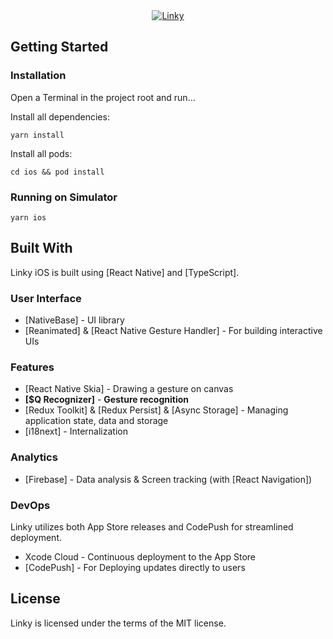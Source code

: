 <div align="center">
   <a href="https://apple.co/458U0ul">
     <img src="https://leafy-wisp-bfecb8.netlify.app/images/screenshot/github_preview.png" alt="Linky">
   </a>
</div>

## Getting Started
### Installation
Open a Terminal in the project root and run...

Install all dependencies:
```shell
yarn install
```
Install all pods:
``` shell
cd ios && pod install
```
### Running on Simulator
```shell
yarn ios
```

## Built With
Linky iOS is built using [React Native] and [TypeScript].

### User Interface
- [NativeBase] - UI library
- [Reanimated] & [React Native Gesture Handler] - For building interactive UIs
### Features
- [React Native Skia] - Drawing a gesture on canvas
- **[$Q Recognizer]** - **Gesture recognition**
- [Redux Toolkit] & [Redux Persist] & [Async Storage] - Managing application state, data and storage
- [i18next] - Internalization

### Analytics
- [Firebase] - Data analysis & Screen tracking (with [React Navigation])

### DevOps
Linky utilizes both App Store releases and CodePush for streamlined deployment.
- Xcode Cloud - Continuous deployment to the App Store
- [CodePush] - For Deploying updates directly to users

## License
Linky is licensed under the terms of the MIT license.
